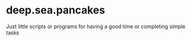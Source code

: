deep.sea.pancakes
=================

Just little scripts or programs for having a good time or completing simple tasks

